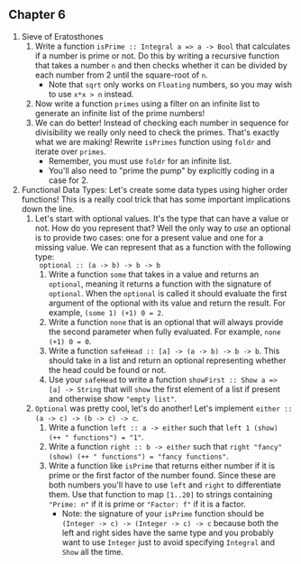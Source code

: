 ## Chapter 6

1. Sieve of Eratosthones
    1. Write a function `isPrime :: Integral a => a -> Bool` that calculates if a number is prime or not.  Do this by writing a recursive function that takes a number `n` and then checks whether it can be divided by each number from 2 until the square-root of `n`.
        - Note that `sqrt` only works on `Floating` numbers, so you may wish to use `x*x > n` instead. 
    2. Now write a function `primes` using a filter on an infinite list to generate an infinite list of the prime numbers!
    3. We can do better! Instead of checking each number in sequence for divisibility we really only need to check the primes.  That's exactly what we are making!  Rewrite `isPrimes` function using `foldr` and iterate over `primes`.  
        - Remember, you must use `foldr` for an infinite list.
        - You'll also need to "prime the pump" by explicitly coding in a case for 2.
2. Functional Data Types: Let's create some data types using higher order functions!  This is a really cool trick that has some important implications down the line.
    1. Let's start with optional values.  It's the type that can have a value or not.  How do you represent that?  Well the only way to _use_ an optional is to provide two cases: one for a present value and one for a missing value.  We can represent that as a function with the following type:  
    ` optional :: (a -> b) -> b -> b`  
        1. Write a function `some` that takes in a value and returns an `optional`, meaning it returns a function with the signature of `optional`.  When the `optional` is called it should evaluate the first argument of the optional with its value and return the result.  For example, `(some 1) (+1) 0 = 2`.
        2. Write a function `none` that is an optional that will always provide the second parameter when fully evaluated.  For example, `none (+1) 0 = 0`.
        3. Write a function `safeHead :: [a] -> (a -> b) -> b -> b`.  This should take in a list and return an optional representing whether the head could be found or not.
        4. Use your `safeHead` to write a function `showFirst :: Show a => [a] -> String` that will `show` the first element of a list if present and otherwise show `"empty list"`.
    2. `Optional` was pretty cool, let's do another!  Let's implement `either :: (a -> c) -> (b -> c) -> c`.
        1. Write a function `left :: a -> either` such that `left 1 (show) (++ " functions") = "1"`.
        2. Write a function `right :: b -> either` such that `right "fancy" (show) (++ " functions") = "fancy functions"`.
        3. Write a function like `isPrime` that returns either number if it is prime or the first factor of the number found.  Since these are both numbers you'll have to use `left` and `right` to differentiate them.  Use that function to map `[1..20]` to strings containing `"Prime: n"` if it is prime or `"Factor: f"` if it is a factor.
            - Note: the signature of your `isPrime` function should be `(Integer -> c) -> (Integer -> c) -> c` because both the left and right sides have the same type and you probably want to use `Integer` just to avoid specifying `Integral` and `Show` all the time.